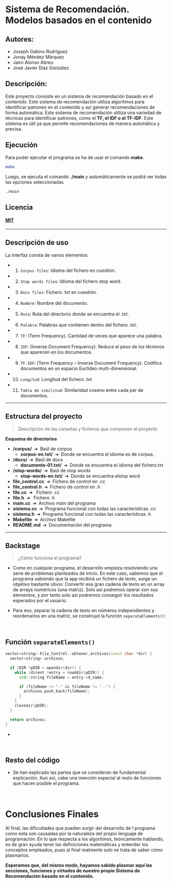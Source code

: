# Sistema de Recomendación. Modelos basados en el contenido

## Autores:
- Joseph Gabino Rodríguez
- Jonay Méndez Márquez
- Jairo Alonso Abreu
- José Javier Díaz González

## Descripción:

Este proyecto consiste en un sistema de recomendación basado en el contenido. Este sistema de recomendación utiliza algoritmos para identificar patrones en el contenido y así generar recomendaciones de forma automática. Este sistema de recomendación utiliza una variedad de técnicas para identificar patrones, como el **TF, el IDF o el TF-IDF**. Este sistema es útil ya que permite recomendaciones de manera automática y precisa.

## Ejecución
Para poder ejecutar el programa se ha de usar el comando **make**.
```bash
make
```
Luego, se ejecuta el comando **./main** y automáticamente se podrá ver todas las opciones seleccionadas
```bash
./main
```

## Licencia 
#### **[MIT](https://choosealicense.com/licenses/mit/)**

---

## Descripción de uso

La interfaz consta de varios elementos:
  - 1) `Corpus files`: Idioma del fichero en cuestión.
  - 2) `Stop words files`: Idioma del fichero stop word.
  - 3) `Docs files`: Fichero .txt en cuestión.
  - 4) `Nombre`: Nombre del documento.
  - 5) `Ruta`: Ruta del directorio donde se encuentra el .txt.
  - 6) `Palabra`: Palabras que contienen dentro del fichero .txt.
  - 7) `TF`: (Term Frequency). Cantidad de veces que aparece una palabra.
  - 8) `IDF`: (Inverse Document Frequency). Reduce el peso de los términos que aparecen en los documentos.
  - 9) `TF-IDF`: (Term Frequency – Inverse Document Frequency). Codifica documentos en un espacio Euclídeo multi-dimensional.
  - 10) `Longitud`: Longitud del fichero .txt
  - 11) `Tabla de similitud`: Similaridad coseno entre cada par de documentos.

---

## Estructura del proyecto
> Descripción de las carpetas y ficheros que componen el proyecto

**Esquema de directorios**
  - **/corpus/**&ensp;➔&ensp;Baúl de corpus
    - **corpus-en.txt/**&ensp;➔&ensp;Donde se encuentra el idioma es de corpus.
  - **/docs/**&ensp;➔&ensp;Baúl de docs
      - **documents-01.txt/**&ensp;➔&ensp;Donde se encuentra el idioma del fichero.txt
  - **/stop-words/**&ensp;➔&ensp;Baúl de stop words
      - **stop-words-en.txt/**&ensp;➔&ensp;Donde se encuentra elstop word
  - **file_control.cc**&ensp;➔&ensp;Fichero de control en .cc
  - **file_control.h**&ensp;➔&ensp;Fichero de control en .h
  - **file.cc**&ensp;➔&ensp; Fichero .cc
  - **file.h**&ensp;➔&ensp; Fichero .h
  - **main.cc**&ensp;➔&ensp;Archivo main del programa
  - **sistema.cc**&ensp;➔&ensp;Programa funcional con todas las características .cc
  - **sistema.h**&ensp;➔&ensp;Programa funcional con todas las características .h
  - **Makefile**&ensp;➔&ensp;Archivo Makefile
  - **README.md**&ensp;➔&ensp;Documentación del programa

---

## Backstage
> ¿Cómo funciona el programa?

- Como en cualquier programa, el desarrollo empieza resolviendo una serie de problemas planteados de inicio. En este caso, sabemos que el programa sabiendo que la app recibirá un fichero de texto, surge un objetivo bastante obvio: Convertir esa gran cadena de texto en un array de arrays numéricos (una matriz). Solo así podremos operar con sus elementos, y por tanto solo así podremos conseguir los resultados esperados por el usuario.

- Para eso, separar la cadena de texto en números independientes y reordenarlos en una matriz, se construyó la función `separateElements()`:

<br>

## Función `separateElements()`
```c++
vector<string> File_Control::obtener_archivos(const char *dir) {
  vector<string> archivos;

  if (DIR *pDIR = opendir(dir)) {
    while (dirent *entry = readdir(pDIR)) {
      std::string fileName = entry->d_name;

      if (fileName != "." && fileName != "..") {
        archivos.push_back(fileName);
      }
    }
    closedir(pDIR);
  }

  return archivos;
}
```
- 

<br>


## Resto del código

- Se han explicado las partes que se consideran de fundamental explicación. Aun así, cabe una mención especial al resto de funciones que hacen posible el programa. 

<br>

# Conclusiones Finales

Al final, las dificultades que pueden surgir del desarrollo de´l programa como esta son causadas por la naturaleza del propio lenguaje de programación. En lo que respecta a los algoritmos, teóricamente hablando, es de gran ayuda tener las definiciones matemáticas y entender los conceptos empleados, pues al final realmente solo se trata de saber cómo plasmarlos. 

**Esperamos que, del mismo modo, hayamos sabido plasmar aquí las secciones, funciones y virtudes de nuestro propio Sistema de Recomendación basado en el contenido.**